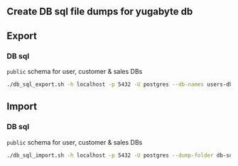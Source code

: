 ## Create DB sql file dumps for yugabyte db

## Export
### DB sql
`public` schema for user, customer & sales DBs
```bash
./db_sql_export.sh -h localhost -p 5432 -U postgres --db-names users-db,customers-db,sales-db --schema public
```

## Import
### DB sql
`public` schema for user, customer & sales DBs
```bash
./db_sql_import.sh -h localhost -p 5432 -U postgres --dump-folder db-sql-dump-20210303-17:59:33
```
